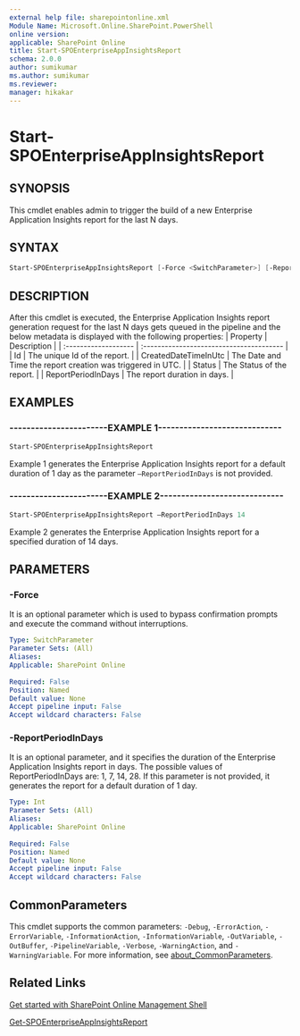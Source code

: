 ```yaml
---
external help file: sharepointonline.xml
Module Name: Microsoft.Online.SharePoint.PowerShell
online version: 
applicable: SharePoint Online
title: Start-SPOEnterpriseAppInsightsReport
schema: 2.0.0
author: sumikumar
ms.author: sumikumar
ms.reviewer:
manager: hikakar
---
```

 
# Start-SPOEnterpriseAppInsightsReport

## SYNOPSIS

This cmdlet enables admin to trigger the build of a new Enterprise Application Insights report for the last N days.

## SYNTAX

```powershell
Start-SPOEnterpriseAppInsightsReport [-Force <SwitchParameter>] [-ReportPeriodInDays <Int>] 
```

## DESCRIPTION

After this cmdlet is executed, the Enterprise Application Insights report generation request for the last N days gets queued in the pipeline and the below metadata is displayed with the following properties:
| Property             | Description                              |
| :------------------- | :--------------------------------------- |
| Id | The unique Id of the report.                    |
| CreatedDateTimeInUtc | The Date and Time the report creation was triggered in UTC.                   |
| Status | The Status of the report.               |
| ReportPeriodInDays | The report duration in days.       |

## EXAMPLES

### -----------------------EXAMPLE 1-----------------------------

```powershell
Start-SPOEnterpriseAppInsightsReport
```

Example 1 generates the Enterprise Application Insights report for a default duration of 1 day as the parameter `–ReportPeriodInDays` is not provided.

### -----------------------EXAMPLE 2-----------------------------

```powershell
Start-SPOEnterpriseAppInsightsReport –ReportPeriodInDays 14
```

Example 2 generates the Enterprise Application Insights report for a specified duration of 14 days.

## PARAMETERS

### -Force

It is an optional parameter which is used to bypass confirmation prompts and execute the command without interruptions.

```yaml
Type: SwitchParameter
Parameter Sets: (All)
Aliases: 
Applicable: SharePoint Online
 
Required: False
Position: Named
Default value: None
Accept pipeline input: False
Accept wildcard characters: False
```

### -ReportPeriodInDays

It is an optional parameter, and it specifies the duration of the Enterprise Application Insights report in days. The possible values of ReportPeriodInDays are: 1, 7, 14, 28. If this parameter is not provided, it generates the report for a default duration of 1 day.

```yaml
Type: Int
Parameter Sets: (All)
Aliases:
Applicable: SharePoint Online
 
Required: False
Position: Named
Default value: None
Accept pipeline input: False
Accept wildcard characters: False
```

## CommonParameters

This cmdlet supports the common parameters: `-Debug`, `-ErrorAction`, `-ErrorVariable`, `-InformationAction`, `-InformationVariable`, `-OutVariable`, `-OutBuffer`, `-PipelineVariable`, `-Verbose`, `-WarningAction`, and `-WarningVariable`. For more information, see [about_CommonParameters](https://go.microsoft.com/fwlink/?LinkID=113216).

## Related Links

[Get started with SharePoint Online Management Shell](https://learn.microsoft.com/en-us/powershell/sharepoint/sharepoint-online/connect-sharepoint-online)

[Get-SPOEnterpriseAppInsightsReport](./Start-SPOEnterpriseAppInsightsReport.md)